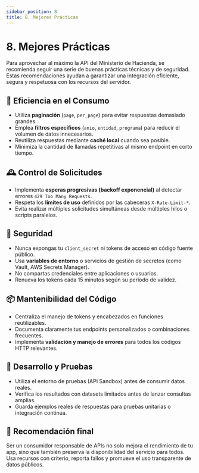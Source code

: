```yaml
---
sidebar_position: 8
title: 8. Mejores Prácticas
---
```


# 8. Mejores Prácticas

Para aprovechar al máximo la API del Ministerio de Hacienda, se recomienda seguir una serie de buenas prácticas técnicas y de seguridad. Estas recomendaciones ayudan a garantizar una integración eficiente, segura y respetuosa con los recursos del servidor.

## 🔄 Eficiencia en el Consumo

- Utiliza **paginación** (`page`, `per_page`) para evitar respuestas demasiado grandes.
- Emplea **filtros específicos** (`anio`, `entidad`, `programa`) para reducir el volumen de datos innecesarios.
- Reutiliza respuestas mediante **caché local** cuando sea posible.
- Minimiza la cantidad de llamadas repetitivas al mismo endpoint en corto tiempo.

## 🕰️ Control de Solicitudes

- Implementa **esperas progresivas (backoff exponencial)** al detectar errores `429 Too Many Requests`.
- Respeta los **límites de uso** definidos por las cabeceras `X-Rate-Limit-*`.
- Evita realizar múltiples solicitudes simultáneas desde múltiples hilos o scripts paralelos.

## 🔐 Seguridad

- Nunca expongas tu `client_secret` ni tokens de acceso en código fuente público.
- Usa **variables de entorno** o servicios de gestión de secretos (como Vault, AWS Secrets Manager).
- No compartas credenciales entre aplicaciones o usuarios.
- Renueva los tokens cada 15 minutos según su período de validez.

## 📦 Mantenibilidad del Código

- Centraliza el manejo de tokens y encabezados en funciones reutilizables.
- Documenta claramente tus endpoints personalizados o combinaciones frecuentes.
- Implementa **validación y manejo de errores** para todos los códigos HTTP relevantes.

## 🧪 Desarrollo y Pruebas

- Utiliza el entorno de pruebas (API Sandbox) antes de consumir datos reales.
- Verifica los resultados con datasets limitados antes de lanzar consultas amplias.
- Guarda ejemplos reales de respuestas para pruebas unitarias o integración continua.

## 🧠 Recomendación final

Ser un consumidor responsable de APIs no solo mejora el rendimiento de tu app, sino que también preserva la disponibilidad del servicio para todos. Usa recursos con criterio, reporta fallos y promueve el uso transparente de datos públicos.

